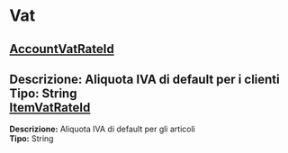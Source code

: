 # Vat
[AccountVatRateId](#accountvatrateid)	 
----
**Descrizione:** Aliquota IVA di default per i clienti	 
**Tipo:** String	 
[ItemVatRateId](#itemvatrateid)	 
----
**Descrizione:** Aliquota IVA di default per gli articoli	 
**Tipo:** String

